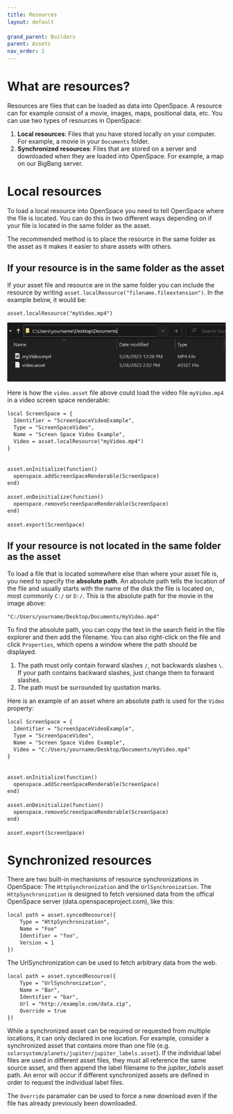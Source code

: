 ```yaml
---
title: Resources
layout: default

grand_parent: Builders
parent: Assets
nav_order: 2
---
```


# What are resources?

Resources are files that can be loaded as data into OpenSpace. A resource can for example consist of a movie, images, maps, positional data, etc. You can use two types of resources in OpenSpace:

1. **Local resources**: Files that you have stored locally on your computer. For example, a movie in your `Documents` folder.
1. **Synchronized resources**: Files that are stored on a server and downloaded when they are loaded into OpenSpace. For example, a map on our BigBang server.

# Local resources

To load a local resource into OpenSpace you need to tell OpenSpace where the file is located. You can do this in two different ways depending on if your file is located in the same folder as the asset.

The recommended method is to place the resource in the same folder as the asset as it makes it easier to share assets with others.

## If your resource is in the same folder as the asset

If your asset file and resource are in the same folder you can include the resource by writing `asset.localResource("filename.fileextension")`. In the example below, it would be:

```
asset.localResource("myVideo.mp4")
```

![An asset and a file in the same folder](/assets/images/asset_path.png)

Here is how the `video.asset` file above could load the video file `myVideo.mp4` in a video screen space renderable:

```
local ScreenSpace = {
  Identifier = "ScreenSpaceVideoExample",
  Type = "ScreenSpaceVideo",
  Name = "Screen Space Video Example",
  Video = asset.localResource("myVideo.mp4")
}


asset.onInitialize(function()
  openspace.addScreenSpaceRenderable(ScreenSpace)
end)

asset.onDeinitialize(function()
  openspace.removeScreenSpaceRenderable(ScreenSpace)
end)

asset.export(ScreenSpace)
```

## If your resource is not located in the same folder as the asset

To load a file that is located somewhere else than where your asset file is, you need to specify the **absolute path**. An absolute path tells the location of the file and usually starts with the name of the disk the file is located on, most commonly `C:/` or `D:/`. This is the absolute path for the movie in the image above:

```
"C:/Users/yourname/Desktop/Documents/myVideo.mp4"
```

To find the absolute path, you can copy the text in the search field in the file explorer and then add the filename. You can also right-click on the file and click `Properties`, which opens a window where the path should be displayed.

1. The path must only contain forward slashes `/`, not backwards slashes `\`. If your path contains backward slashes, just change them to forward slashes.
2. The path must be surrounded by quotation marks.

Here is an example of an asset where an absolute path is used for the `Video` property:

```
local ScreenSpace = {
  Identifier = "ScreenSpaceVideoExample",
  Type = "ScreenSpaceVideo",
  Name = "Screen Space Video Example",
  Video = "C:/Users/yourname/Desktop/Documents/myVideo.mp4"
}


asset.onInitialize(function()
  openspace.addScreenSpaceRenderable(ScreenSpace)
end)

asset.onDeinitialize(function()
  openspace.removeScreenSpaceRenderable(ScreenSpace)
end)

asset.export(ScreenSpace)
```

# Synchronized resources

There are two built-in mechanisms of resource synchronizations in OpenSpace: The `HttpSynchronization` and the `UrlSynchronization`. The `HttpSynchronization` is designed to fetch versioned data from the offical OpenSpace server (data.openspaceproject.com), like this:

```
local path = asset.syncedResource({
    Type = "HttpSynchronization",
    Name = "Foo"
    Identifier = "foo",
    Version = 1
})
```

The UrlSynchronization can be used to fetch arbitrary data from the web.

```
local path = asset.syncedResource({
    Type = "UrlSynchronization",
    Name = "Bar",
    Identifier = "bar",
    Url = "http://example.com/data.zip",
    Override = true
})
```

While a synchronized asset can be required or requested from multiple locations, it can only declared in one location. For example, consider a synchronized asset that contains more than one file (e.g. `solarsystem/planets/jupiter/jupiter_labels.asset`). If the individual label files are used in different asset files, they must all reference the same source asset, and then append the label filename to the _jupiter_labels_ asset path. An error will occur if different synchronized assets are defined in order to request the individual label files.

The `Override` paramater can be used to force a new download even if the file has already previously been downloaded.
